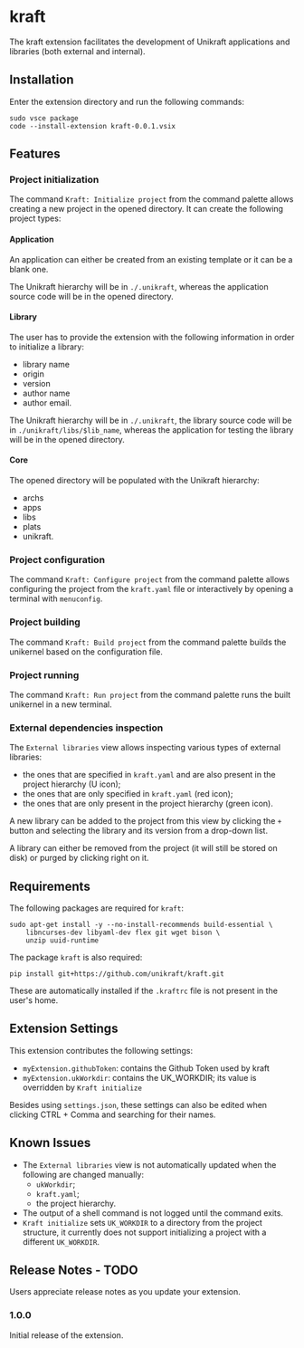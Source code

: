 # kraft

The kraft extension facilitates the development of Unikraft applications and libraries (both external and internal).

## Installation

Enter the extension directory and run the following commands:
```
sudo vsce package
code --install-extension kraft-0.0.1.vsix
```

## Features

### Project initialization

The command `Kraft: Initialize project` from the command palette allows creating a new project in the opened directory. It can create the following project types:

#### Application

An application can either be created from an existing template or it can be a blank one.

The Unikraft hierarchy will be in `./.unikraft`, whereas the application source code will be in the opened directory.

#### Library

The user has to provide the extension with the following information in order to initialize a library:
* library name
* origin
* version
* author name
* author email.

The Unikraft hierarchy will be in `./.unikraft`, the library source code will be in `./unikraft/libs/$lib_name`, whereas the application for testing the library will be in the opened directory.

#### Core

The opened directory will be populated with the Unikraft hierarchy:
* archs
* apps
* libs
* plats
* unikraft.

### Project configuration

The command `Kraft: Configure project` from the command palette allows configuring the project from the `kraft.yaml` file or interactively by opening a terminal with `menuconfig`.

### Project building

The command `Kraft: Build project` from the command palette builds the unikernel based on the configuration file.

### Project running

The command `Kraft: Run project` from the command palette runs the built unikernel in a new terminal.

### External dependencies inspection

The `External libraries` view allows inspecting various types of external libraries:
* the ones that are specified in `kraft.yaml` and are also present in the project hierarchy (U icon);
* the ones that are only specified in `kraft.yaml` (red icon);
* the ones that are only present in the project hierarchy (green icon).

A new library can be added to the project from this view by clicking the `+` button and selecting the library and its version from a drop-down list.

A library can either be removed from the project (it will still be stored on disk) or purged by clicking right on it.

## Requirements

The following packages are required for `kraft`:
```
sudo apt-get install -y --no-install-recommends build-essential \
	libncurses-dev libyaml-dev flex git wget bison \
	unzip uuid-runtime
```

The package `kraft` is also required:
```
pip install git+https://github.com/unikraft/kraft.git
```

These are automatically installed if the `.kraftrc` file is not present in the user's home.

## Extension Settings

This extension contributes the following settings:

* `myExtension.githubToken`: contains the Github Token used by kraft
* `myExtension.ukWorkdir`: contains the UK_WORKDIR; its value is overridden by `Kraft initialize`

Besides using `settings.json`, these settings can also be edited when clicking CTRL + Comma and searching for their names.

## Known Issues

* The `External libraries` view is not automatically updated when the following are changed manually:
  - `ukWorkdir`;
  - `kraft.yaml`;
  - the project hierarchy.
* The output of a shell command is not logged until the command exits.
* `Kraft initialize` sets `UK_WORKDIR` to a directory from the project structure, it currently does not support initializing a project with a different `UK_WORKDIR`.

## Release Notes - TODO

Users appreciate release notes as you update your extension.

### 1.0.0

Initial release of the extension.
